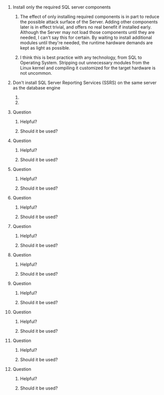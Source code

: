 1. Install only the required SQL server components

	1. The effect of only installing required components is in part
	   to reduce the possible attack surface of the Server. Adding
other components later is in effect trivial, and offers no real benefit
if installed early. Although the Server may not load those components
until they are needed, I can't say this for certain. By waiting to
install additional modules until they're needed, the runtime hardware
demands are kept as light as possible.

	2. I think this is best practice with any technology, from SQL
	   to Operating System. Stripping out unnecessary modules from
the Linux kernel and compiling it customized for the target hardware is
not uncommon.

2. Don't install SQL Server Reporting Services (SSRS) on the same server
   as the database engine

	1.

	2.

3. Question

	1. Helpful?

	2. Should it be used?

4. Question

	1. Helpful?

	2. Should it be used?

5. Question

	1. Helpful?

	2. Should it be used?

6. Question

	1. Helpful?

	2. Should it be used?

7. Question

	1. Helpful?

	2. Should it be used?

8. Question

	1. Helpful?

	2. Should it be used?

9. Question

	1. Helpful?

	2. Should it be used?

10. Question

	1. Helpful?

	2. Should it be used?

11. Question

	1. Helpful?

	2. Should it be used?

12. Question

	1. Helpful?

	2. Should it be used?

